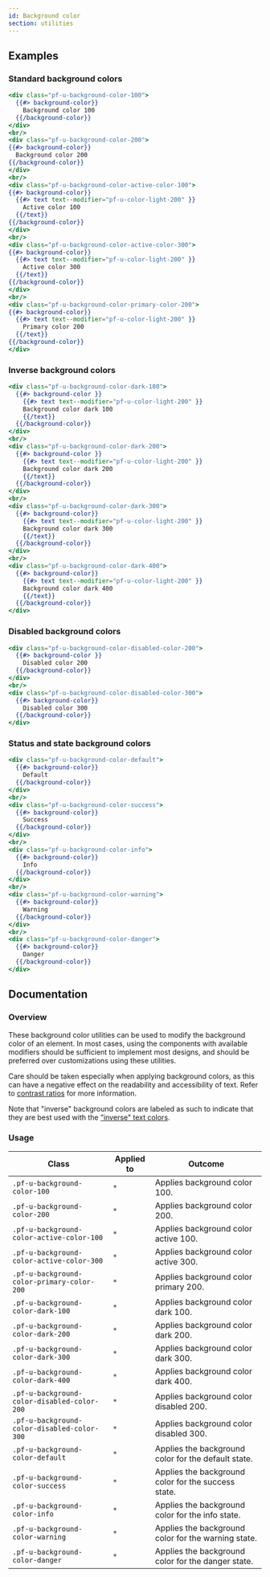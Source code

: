 ```yaml
---
id: Background color
section: utilities
---
```


## Examples

### Standard background colors

```hbs
<div class="pf-u-background-color-100">
  {{#> background-color}}
    Background color 100
  {{/background-color}}
</div>
<br/>
<div class="pf-u-background-color-200">
{{#> background-color}}
  Background color 200
{{/background-color}}
</div>
<br/>
<div class="pf-u-background-color-active-color-100">
{{#> background-color}}
  {{#> text text--modifier="pf-u-color-light-200" }}
    Active color 100
  {{/text}}
{{/background-color}}
</div>
<br/>
<div class="pf-u-background-color-active-color-300">
{{#> background-color}}
  {{#> text text--modifier="pf-u-color-light-200" }}
    Active color 300
  {{/text}}
{{/background-color}}
</div>
<br/>
<div class="pf-u-background-color-primary-color-200">
{{#> background-color}}
  {{#> text text--modifier="pf-u-color-light-200" }}
    Primary color 200
  {{/text}}
{{/background-color}}
</div>
```

### Inverse background colors

```hbs
<div class="pf-u-background-color-dark-100">
  {{#> background-color }}
    {{#> text text--modifier="pf-u-color-light-200" }}
    Background color dark 100
    {{/text}}
  {{/background-color}}
</div>
<br/>
<div class="pf-u-background-color-dark-200">
  {{#> background-color }}
    {{#> text text--modifier="pf-u-color-light-200" }}
    Background color dark 200
    {{/text}}
  {{/background-color}}
</div>
<br/>
<div class="pf-u-background-color-dark-300">
  {{#> background-color}}
    {{#> text text--modifier="pf-u-color-light-200" }}
    Background color dark 300
    {{/text}}
  {{/background-color}}
</div>
<br/>
<div class="pf-u-background-color-dark-400">
  {{#> background-color}}
    {{#> text text--modifier="pf-u-color-light-200" }}
    Background color dark 400
    {{/text}}
  {{/background-color}}
</div>
```

### Disabled background colors

```hbs
<div class="pf-u-background-color-disabled-color-200">
  {{#> background-color }}
    Disabled color 200
  {{/background-color}}
</div>
<br/>
<div class="pf-u-background-color-disabled-color-300">
  {{#> background-color}}
    Disabled color 300
  {{/background-color}}
</div>
```

### Status and state background colors
```hbs
<div class="pf-u-background-color-default">
  {{#> background-color}}
    Default
  {{/background-color}}
</div>
<br/>
<div class="pf-u-background-color-success">
  {{#> background-color}}
    Success
  {{/background-color}}
</div>
<br/>
<div class="pf-u-background-color-info">
  {{#> background-color}}
    Info
  {{/background-color}}
</div>
<br/>
<div class="pf-u-background-color-warning">
  {{#> background-color}}
    Warning
  {{/background-color}}
</div>
<br/>
<div class="pf-u-background-color-danger">
  {{#> background-color}}
    Danger
  {{/background-color}}
</div>
```

## Documentation

### Overview

These background color utilities can be used to modify the background color of an element. In most cases, using the components with available modifiers should be sufficient to implement most designs, and should be preferred over customizations using these utilities.

Care should be taken especially when applying background colors, as this can have a negative effect on the readability and accessibility of text. Refer to [contrast ratios](/guidelines/colors/#contrast-ratios) for more information.

Note that "inverse" background colors are labeled as such to indicate that they are best used with the ["inverse" text colors](/utilities/text#inverse-colors). 
### Usage

| Class                             | Applied to | Outcome                            |
| --------------------------------- | ---------- | ---------------------------------- |
| `.pf-u-background-color-100`      | `*`        | Applies background color 100.      |
| `.pf-u-background-color-200`      | `*`        | Applies background color 200.      |
| `.pf-u-background-color-active-color-100` | `*`        | Applies background color active 100. |
| `.pf-u-background-color-active-color-300` | `*`        | Applies background color active 300. |
| `.pf-u-background-color-primary-color-200` | `*`        | Applies background color primary 200. |
| `.pf-u-background-color-dark-100` | `*`        | Applies background color dark 100. |
| `.pf-u-background-color-dark-200` | `*`        | Applies background color dark 200. |
| `.pf-u-background-color-dark-300` | `*`        | Applies background color dark 300. |
| `.pf-u-background-color-dark-400` | `*`        | Applies background color dark 400. |
| `.pf-u-background-color-disabled-color-200` | `*`        | Applies background color disabled 200. |
| `.pf-u-background-color-disabled-color-300` | `*`        | Applies background color disabled 300. |
| `.pf-u-background-color-default`  | `*`        | Applies the background color for the default state.  |
| `.pf-u-background-color-success`  | `*`        | Applies the background color for the success state.  |
| `.pf-u-background-color-info`     | `*`        | Applies the background color for the info state.     |
| `.pf-u-background-color-warning`  | `*`        | Applies the background color for the warning state.  |
| `.pf-u-background-color-danger`   | `*`        | Applies the background color for the danger state.   |
